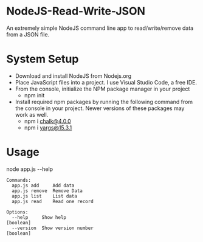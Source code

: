 # NodeJS-Read-Write-JSON
An extremely simple NodeJS command line app to read/write/remove data from a JSON file.
# System Setup
-  Download and install NodeJS from Nodejs.org
- Place JavaScript files into a project. I use Visual Studio Code, a free IDE. 
-  From the console, initialize the NPM package manager in your project
    - npm init
- Install required npm packages by running the following command from the console in your project. Newer versions of these packages may work as well. 
  - npm i chalk@4.0.0
  - npm i yargs@15.3.1
# Usage
node app.js --help
```
Commands:
  app.js add     Add data
  app.js remove  Remove Data
  app.js list    List data
  app.js read    Read one record

Options:
  --help     Show help                                                 [boolean]
  --version  Show version number                                       [boolean]
  ```
